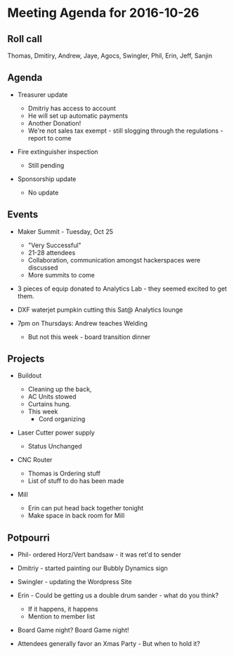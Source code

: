 Meeting Agenda for 2016-10-26
==============================

Roll call
---------
Thomas, Dmitiry, Andrew, Jaye, Agocs, Swingler, Phil, Erin, Jeff, Sanjin

Agenda
------

- Treasurer update
  - Dmitriy has access to account
  - He will set up automatic payments
  - Another Donation!
  - We're not sales tax exempt - still slogging through the regulations - report to come

- Fire extinguisher inspection
  - Still pending
- Sponsorship update
  - No update

Events
------

- Maker Summit - Tuesday, Oct 25
  - "Very Successful"
  - 21-28 attendees
  - Collaboration, communication amongst hackerspaces were discussed
  - More summits to come

- 3 pieces of equip donated to Analytics Lab - they seemed excited to get them.
- DXF waterjet pumpkin cutting this Sat@ Analytics lounge
  
- 7pm on Thursdays: Andrew teaches Welding
  - But not this week - board transition dinner

Projects
--------

- Buildout
  - Cleaning up the back,
  - AC Units stowed
  - Curtains hung.  
  - This week
    - Cord organizing
   
- Laser Cutter power supply
  - Status Unchanged

- CNC Router
  - Thomas is Ordering stuff
  - List of stuff to do has been made
  
- Mill
  - Erin can put head back together tonight
  - Make space in back room for Mill
 

Potpourri
---------

- Phil- ordered Horz/Vert bandsaw - it was ret'd to sender
- Dmitriy - started painting our Bubbly Dynamics sign
- Swingler - updating the Wordpress Site
- Erin - Could be getting us a double drum sander - what do you think?
  - If it happens, it happens
  - Mention to member list

- Board Game night?  Board Game night!
- Attendees generally favor an Xmas Party - But when to hold it?
 



